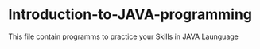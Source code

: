 # Introduction-to-JAVA-programming
This file contain programms to practice your Skills in JAVA Launguage
